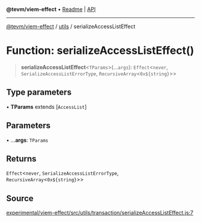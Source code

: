 **@tevm/viem-effect** • [Readme](../../README.md) \| [API](../../modules.md)

***

[@tevm/viem-effect](../../README.md) / [utils](../README.md) / serializeAccessListEffect

# Function: serializeAccessListEffect()

> **serializeAccessListEffect**\<`TParams`\>(...`args`): `Effect`\<`never`, `SerializeAccessListErrorType`, `RecursiveArray`\<```0x${string}```\>\>

## Type parameters

• **TParams** extends [`AccessList`]

## Parameters

• ...**args**: `TParams`

## Returns

`Effect`\<`never`, `SerializeAccessListErrorType`, `RecursiveArray`\<```0x${string}```\>\>

## Source

[experimental/viem-effect/src/utils/transaction/serializeAccessListEffect.js:7](https://github.com/evmts/tevm-monorepo/blob/main/experimental/viem-effect/src/utils/transaction/serializeAccessListEffect.js#L7)
